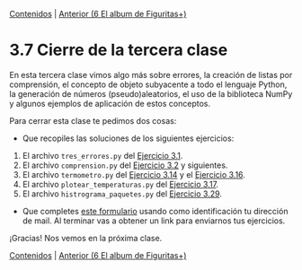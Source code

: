 [Contenidos](../Contenidos.md) \| [Anterior (6 El album de Figuritas+)](06_Figuritas.md)

# 3.7 Cierre de la tercera clase

En esta tercera clase vimos algo más sobre errores, la creación de listas por comprensión, el concepto de objeto subyacente a todo el lenguaje Python, la generación de números (pseudo)aleatorios, el uso de la biblioteca NumPy y algunos ejemplos de aplicación de estos conceptos.

Para cerrar esta clase te pedimos dos cosas:
* Que recopiles las soluciones de los siguientes ejercicios:
 1. El archivo `tres_errores.py` del [Ejercicio 3.1](../03_Mas_Python/01_Errores3.md#ejercicio-31-tres-tipos-de-errores).
 2. El archivo `comprension.py` del [Ejercicio 3.2](../03_Mas_Python/02_List_comprehension.md#ejercicio-32-comprensión-de-listas) y siguientes.
 3. El archivo `termometro.py` del [Ejercicio 3.14](../03_Mas_Python/04_Random.md#ejercicio-314-gaussiana) y el [Ejercicio 3.16](../03_Mas_Python/05_NumPy_Arrays.md#ejercicio-316-guardar-temperaturas).
 4. El archivo `plotear_temperaturas.py` del [Ejercicio 3.17](../03_Mas_Python/05_NumPy_Arrays.md#ejercicio-317-empezando-a-plotear).
 5. El archivo `histrograma_paquetes.py` del [Ejercicio 3.29](../03_Mas_Python/06_Figuritas.md#ejercicio-329-plotear-el-histograma).
* Que completes [este formulario](https://docs.google.com/forms/d/1t_rhPa-VFILPWzXLBttyfN-a4fZSiAwa_k8pU0FVEF4) usando como identificación tu dirección de mail.  Al terminar vas a obtener un link para enviarnos tus ejercicios.

¡Gracias! Nos vemos en la próxima clase.

[Contenidos](../Contenidos.md) \| [Anterior (6 El album de Figuritas+)](06_Figuritas.md)

